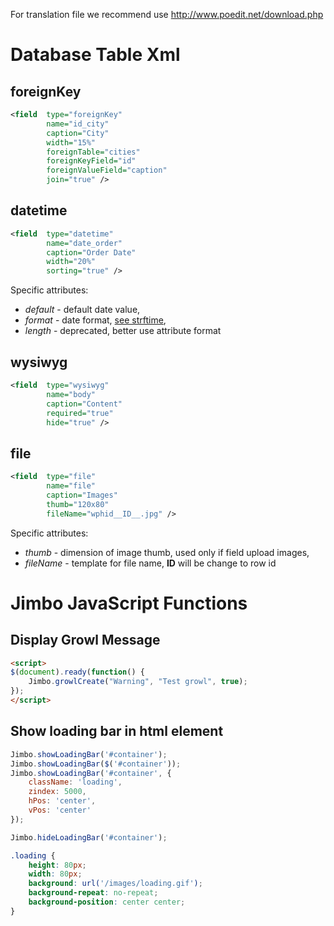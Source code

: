 For translation file we recommend use http://www.poedit.net/download.php

Database Table Xml
================================

foreignKey
-------------------------
``` xml
<field  type="foreignKey"
		name="id_city"
		caption="City"
		width="15%"
		foreignTable="cities"
		foreignKeyField="id"
		foreignValueField="caption"
		join="true" />
```

datetime
-------------------------
``` xml
<field 	type="datetime"
		name="date_order"
		caption="Order Date"
		width="20%"
		sorting="true" />
```
Specific attributes:
* *default* - default date value,
* *format* - date format, [see strftime](http://php.net/manual/ru/function.strftime.php),
* *length* - deprecated, better use attribute format

wysiwyg
-------------------------
``` xml
<field 	type="wysiwyg"
		name="body"
		caption="Content"
		required="true"
		hide="true" />
```

file
-------------------------
``` xml
<field 	type="file"
		name="file"
		caption="Images"
		thumb="120x80"
		fileName="wphid__ID__.jpg" />
```
Specific attributes:
* *thumb* - dimension of image thumb, used only if field upload images,
* *fileName* - template for file name, __ID__ will be change to row id


Jimbo JavaScript Functions
================================

Display Growl Message
-------------------------

``` html
<script>
$(document).ready(function() {
	Jimbo.growlCreate("Warning", "Test growl", true);
});
</script>
```

Show loading bar in html element
-------------------------

``` js
Jimbo.showLoadingBar('#container');
Jimbo.showLoadingBar($('#container'));
Jimbo.showLoadingBar('#container', {
	className: 'loading',
	zindex: 5000,
	hPos: 'center',
	vPos: 'center'
});

Jimbo.hideLoadingBar('#container');
```
``` css
.loading {
	height: 80px;
	width: 80px;
	background: url('/images/loading.gif');
	background-repeat: no-repeat;
	background-position: center center;
}
```
